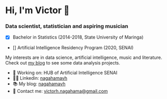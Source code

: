 # Hi, I'm Victor :wave:

### Data scientist, statistician and aspiring musician

- [x] Bachelor in Statistics (2014-2018, State University of Maringa)
- [] Artificial Intelligence Residency Program (2020, SENAI)

My interests are in data science, artificial intelligence, music and literature. Check out [my blog](https://nagahamavh.github.io/) to see some data analysis projects.

- :briefcase: Working on: HUB of Artificial Intelligence SENAI
- :man_health_worker: Linkedin: [nagahamavh](https://www.linkedin.com/in/nagahamavh/)
- :books: My blog: [nagahamavh](https://nagahamavh.github.io/)
- :email: Contact me: victorh.nagahama@gmail.com